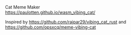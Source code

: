 Cat Meme Maker  
https://paulotten.github.io/wasm_vibing_cat/

Inspired by https://github.com/rajpar29/vibing_cat_rust and https://github.com/opsxcq/meme-vibing-cat
